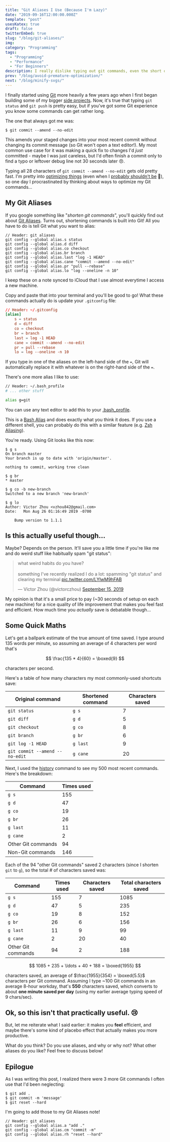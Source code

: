 ```yaml
---
title: "Git Aliases I Use (Because I'm Lazy)"
date: "2019-09-16T12:00:00.000Z"
template: "post"
usesKatex: true
draft: false
twitterEmbed: true
slug: "/blog/git-aliases/"
img:
category: "Programming"
tags:
  - "Programming"
  - "Performance"
  - "For Beginners"
description: I really dislike typing out git commands, even the short ones.
prev: "/blog/avoid-premature-optimization/"
next: "/blog/minify-svgs/"
---
```


I finally started using [Git](https://git-scm.com) more heavily a few years ago when I first began building some of my bigger [side projects](/about/). Now, it's true that typing `git status` and `git push` is pretty easy, but if you've got some Git experience you know some commands can get rather long.

The one that always got me was:

```shell-session
$ git commit --amend --no-edit
```

This amends your staged changes into your most recent commit without changing its commit message (so Git won't open a text editor!). My most common use case for it was making a quick fix to changes I'd _just_ committed - maybe I was just careless, but I'd often finish a commit only to find a typo or leftover debug line not 30 seconds later 😠.

Typing all 28 characters of `git commit --amend --no-edit` gets old pretty fast. I'm pretty into [optimizing things](/tag/performance/) (even when I [probably shouldn't be](/blog/avoid-premature-optimization/) 🤷), so one day I procrastinated by thinking about ways to optimize my Git commands...

## My Git Aliases

If you google something like "_shorten git commands_", you'll quickly find out about <a rel="nofollow" href="https://git-scm.com/book/en/v2/Git-Basics-Git-Aliases" target="_blank">Git Aliases</a>. Turns out, shortening commands is built into Git! All you have to do is tell Git what you want to alias:

```
// Header: git aliases
git config --global alias.s status
git config --global alias.d diff
git config --global alias.co checkout
git config --global alias.br branch
git config --global alias.last "log -1 HEAD"
git config --global alias.cane "commit --amend --no-edit"
git config --global alias.pr "pull --rebase"
git config --global alias.lo "log --oneline -n 10"
```
<figcaption>I keep these on a note synced to iCloud that I use almost everytime I access a new machine.</figcaption>

Copy and paste that into your terminal and you'll be good to go! What these commands actually do is update your `.gitconfig` file:

```toml
// Header: ~/.gitconfig
[alias]
    s = status
    d = diff
    co = checkout
    br = branch
    last = log -1 HEAD
    cane = commit --amend --no-edit
    pr = pull --rebase
    lo = log --oneline -n 10
```

If you type in one of the aliases on the left-hand side of the `=`, Git will automatically replace it with whatever is on the right-hand side of the `=`.

There's one more alias I like to use:

```bash
// Header: ~/.bash_profile
# ... other stuff

alias g=git
```
<figcaption>You can use any text editor to add this to your <a href="https://www.quora.com/What-is-bash_profile-and-what-is-its-use" target="_blank">.bash_profile</a>.</figcaption>

This is a [Bash Alias](https://www.tldp.org/LDP/abs/html/aliases.html) and does exactly what you think it does. If you use a different shell, you can probably do this with a similar feature (e.g. [Zsh Aliasing](http://zsh.sourceforge.net/Intro/intro_8.html)).

You're ready. Using Git looks like this now:

```shell-session
$ g s
On branch master
Your branch is up to date with 'origin/master'.

nothing to commit, working tree clean
```
```shell-session
$ g br
* master
```
```shell-session
$ g co -b new-branch
Switched to a new branch 'new-branch'
```
```shell-session
$ g lo
Author: Victor Zhou <vzhou842@gmail.com>
Date:   Mon Aug 26 01:16:49 2019 -0700

    Bump version to 1.1.1
```

## Is this actually useful though...

Maybe? Depends on the person. It'll save you a little time if you're like me and do weird stuff like habitually spam "git status":

<blockquote class="twitter-tweet"><p lang="en" dir="ltr">what weird habits do you have?<br><br>something I&#39;ve recently realized I do a lot: spamming &quot;git status&quot; and clearing my terminal <a href="https://t.co/LYlwM9hFAB">pic.twitter.com/LYlwM9hFAB</a></p>&mdash; Victor Zhou (@victorczhou) <a href="https://twitter.com/victorczhou/status/1173059464036962305?ref_src=twsrc%5Etfw">September 15, 2019</a></blockquote>

My opinion is that it's a small price to pay (~30 seconds of setup on each new machine) for a nice quality of life improvement that makes you feel fast and efficient. How much time you _actually_ save is debatable though...

## Some Quick Maths

Let's get a ballpark estimate of the true amount of time saved. I type around 135 words per minute, so assuming an average of 4 characters per word that's

$$
\frac{135 * 4}{60} = \boxed{9}
$$

characters per second.

Here's a table of how many characters my most commonly-used shortcuts save:

| Original command | Shortened command | Characters saved |
| --- | --- | --- |
| `git status` | `g s` | 7 |
| `git diff` | `g d` | 5 |
| `git checkout` | `g co` | 8 |
| `git branch` | `g br` | 6 |
| `git log -1 HEAD` | `g last` | 9 |
| `git commit --amend --no-edit` | `g cane` | 20 |

Next, I used the [history](https://en.wikipedia.org/wiki/History_(command)) command to see my 500 most recent commands. Here's the breakdown:

| Command | Times used |
| --- | --- |
| `g s` | 155 |
| `g d` | 47 |
| `g co` | 19 |
| `g br` | 26 |
| `g last` | 11 |
| `g cane` | 2 |
| Other Git commands | 94 |
| Non-Git commands | 146 |

Each of the 94 "other Git commands" saved 2 characters (since I shorten `git` to `g`), so the total # of characters saved was:

| Command | Times used | Characters saved | Total characters saved |
| --- | --- | --- | --- |
| `g s` | 155 | 7 | 1085 |
| `g d` | 47 | 5 | 235 |
| `g co` | 19 | 8 | 152 |
| `g br` | 26 | 6 | 156 |
| `g last` | 11 | 9 | 99 |
| `g cane` | 2 | 20 | 40 |
| Other Git commands | 94 | 2 | 188 |

$$
1085 + 235 + \ldots + 40 + 188 = \boxed{1955}
$$

characters saved, an average of $\frac{1955}{354} = \boxed{5.5}$ characters per Git command. Assuming I type ~100 Git commands in an average 8-hour workday, that's **550** characters saved, which converts to about **one minute saved per day** (using my earlier average typing speed of 9 chars/sec).

## Ok, so this isn't that practically useful. 😢

But, let me reiterate what I said earlier: it makes you **feel** efficient, and maybe there's some kind of placebo effect that actually makes you more productive.

What do you think? Do you use aliases, and why or why not? What other aliases do you like? Feel free to discuss below!

## Epilogue

As I was writing this post, I realized there were 3 more Git commands I often use that I'd been neglecting:

```shell-session
$ git add .
$ git commit -m 'message'
$ git reset --hard
```

I'm going to add those to my Git Aliases note!

```
// Header: git aliases
git config --global alias.a "add ."
git config --global alias.cm "commit -m"
git config --global alias.rh "reset --hard"
```

